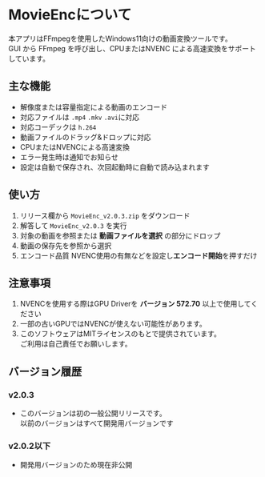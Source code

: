 <h1>MovieEncについて</h1>
本アプリはFFmpegを使用したWindows11向けの動画変換ツールです。<br>
GUI から FFmpeg を呼び出し、CPUまたはNVENC による高速変換をサポートしています。

## 主な機能
- 解像度または容量指定による動画のエンコード
- 対応ファイルは  ```.mp4```  ```.mkv```  ```.avi```に対応
- 対応コーデックは ```h.264```
- 動画ファイルのドラッグ&ドロップに対応
- CPUまたはNVENCによる高速変換
- エラー発生時は通知でお知らせ
- 設定は自動で保存され、次回起動時に自動で読み込まれます

## 使い方
1. リリース欄から ```MovieEnc_v2.0.3.zip``` をダウンロード
2. 解答して ```MovieEnc_v2.0.3``` を実行
3. 対象の動画を参照または **動画ファイルを選択** の部分にドロップ
4. 動画の保存先を参照から選択
5. エンコード品質 NVENC使用の有無などを設定し**エンコード開始**を押すだけ

## 注意事項
1. NVENCを使用する際はGPU Driverを **バージョン 572.70** 以上で使用してください
2. 一部の古いGPUではNVENCが使えない可能性があります。
3. このソフトウェアはMITライセンスのもとで提供されています。  
ご利用は自己責任でお願いします。


## バージョン履歴

### v2.0.3
- このバージョンは初の一般公開リリースです。<br>
以前のバージョンはすべて開発用バージョンです
### v2.0.2以下
- 開発用バージョンのため現在非公開
  
